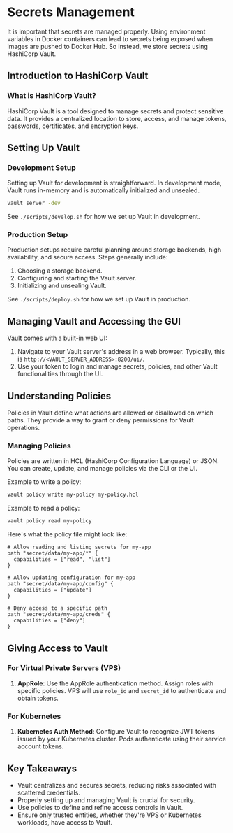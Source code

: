# Secrets Management
It is important that secrets are managed properly. Using environment variables in Docker containers can lead to secrets being exposed when images are pushed to Docker Hub. So instead, we store secrets using HashiCorp Vault.

## Introduction to HashiCorp Vault

### What is HashiCorp Vault?
HashiCorp Vault is a tool designed to manage secrets and protect sensitive data. It provides a centralized location to store, access, and manage tokens, passwords, certificates, and encryption keys.

## Setting Up Vault

### Development Setup
Setting up Vault for development is straightforward. In development mode, Vault runs in-memory and is automatically initialized and unsealed.

```bash
vault server -dev
```

See `./scripts/develop.sh` for how we set up Vault in development.

### Production Setup
Production setups require careful planning around storage backends, high availability, and secure access. Steps generally include:

1. Choosing a storage backend.
2. Configuring and starting the Vault server.
3. Initializing and unsealing Vault.

See `./scripts/deploy.sh` for how we set up Vault in production.

## Managing Vault and Accessing the GUI
Vault comes with a built-in web UI:

1. Navigate to your Vault server's address in a web browser. Typically, this is `http://<VAULT_SERVER_ADDRESS>:8200/ui/`.
2. Use your token to login and manage secrets, policies, and other Vault functionalities through the UI.

## Understanding Policies
Policies in Vault define what actions are allowed or disallowed on which paths. They provide a way to grant or deny permissions for Vault operations.

### Managing Policies
Policies are written in HCL (HashiCorp Configuration Language) or JSON. You can create, update, and manage policies via the CLI or the UI.

Example to write a policy:

```bash
vault policy write my-policy my-policy.hcl
```

Example to read a policy:

```bash
vault policy read my-policy
```

Here's what the policy file might look like:

```hcl
# Allow reading and listing secrets for my-app
path "secret/data/my-app/*" {
  capabilities = ["read", "list"]
}

# Allow updating configuration for my-app
path "secret/data/my-app/config" {
  capabilities = ["update"]
}

# Deny access to a specific path
path "secret/data/my-app/creds" {
  capabilities = ["deny"]
}
```

## Giving Access to Vault

### For Virtual Private Servers (VPS)

1. **AppRole**: Use the AppRole authentication method. Assign roles with specific policies. VPS will use `role_id` and `secret_id` to authenticate and obtain tokens.

### For Kubernetes

1. **Kubernetes Auth Method**: Configure Vault to recognize JWT tokens issued by your Kubernetes cluster. Pods authenticate using their service account tokens.

## Key Takeaways
- Vault centralizes and secures secrets, reducing risks associated with scattered credentials.
- Properly setting up and managing Vault is crucial for security.
- Use policies to define and refine access controls in Vault.
- Ensure only trusted entities, whether they're VPS or Kubernetes workloads, have access to Vault.

